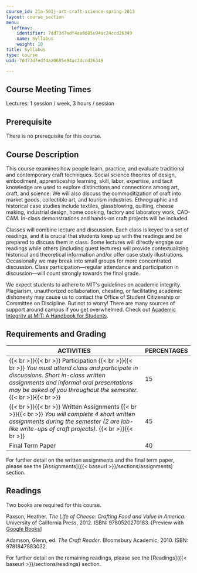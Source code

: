 ```yaml
---
course_id: 21a-501j-art-craft-science-spring-2013
layout: course_section
menu:
  leftnav:
    identifier: 7dd73d7edf4aa0685e94ac24ccd26349
    name: Syllabus
    weight: 10
title: Syllabus
type: course
uid: 7dd73d7edf4aa0685e94ac24ccd26349

---
```


Course Meeting Times
--------------------

Lectures: 1 session / week, 3 hours / session

Prerequisite
------------

There is no prerequisite for this course.

Course Description
------------------

This course examines how people learn, practice, and evaluate traditional and contemporary craft techniques. Social science theories of design, embodiment, apprenticeship learning, skill, labor, expertise, and tacit knowledge are used to explore distinctions and connections among art, craft, and science. We will also discuss the commoditization of craft into market goods, collectible art, and tourism industries. Ethnographic and historical case studies include textiles, glassblowing, quilting, cheese making, industrial design, home cooking, factory and laboratory work, CAD-CAM. In-class demonstrations and hands-on craft projects will be included.

Classes will combine lecture and discussion. Each class is keyed to a set of readings, and it is crucial that students keep up with the readings and be prepared to discuss them in class. Some lectures will directly engage our readings while others (including guest lectures) will provide contextualizing historical and theoretical information and/or offer case study illustrations. Occasionally we may break into small groups for more concentrated discussion. Class participation—regular attendance and participation in discussion—will count strongly towards the final grade.

We expect students to adhere to MIT's guidelines on academic integrity. Plagiarism, unauthorized collaboration, cheating, or facilitating academic dishonesty may cause us to contact the Office of Student Citizenship or Committee on Discipline. But not to worry! There are many sources of support around campus if you get overwhelmed. Check out [Academic Integrity at MIT: A Handbook for Students](http://integrity.mit.edu/handbook/helping-you-succeed-resources).

Requirements and Grading
------------------------

| ACTIVITIES | PERCENTAGES |
| --- | --- |
|  {{< br >}}{{< br >}} Participation {{< br >}}{{< br >}} _You must attend class and participate in discussions. Short in-class written assignments and informal oral presentations may be asked of you throughout the semester._ {{< br >}}{{< br >}}  | 15 |
|  {{< br >}}{{< br >}} Written Assignments {{< br >}}{{< br >}} _You will complete 4 short written assignments during the semester (2 are lab-like write-ups of craft projects)._ {{< br >}}{{< br >}}  | 45 |
| Final Term Paper | 40 

For further detail on the written assignments and the final term paper, please see the [Assignments]({{< baseurl >}}/sections/assignments) section.

Readings
--------

Two books are required for this course.

Paxson, Heather. _The Life of Cheese: Crafting Food and Value in America_. University of California Press, 2012. ISBN: 9780520270183. \[Preview with [Google Books](http://books.google.com/books?id=tVh3p9yaIPgC&pg=PAfrontcover)\]

Adamson, Glenn, ed. _The Craft Reader_. Bloomsbury Academic, 2010. ISBN: 9781847883032.

For further detail on the remaining readings, please see the [Readings]({{< baseurl >}}/sections/readings) section.